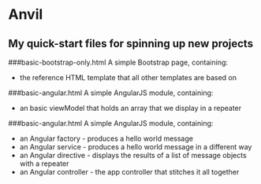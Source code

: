 Anvil
=====

## My quick-start files for spinning up new projects

###basic-bootstrap-only.html
A simple Bootstrap page, containing:
* the reference HTML template that all other templates are based on

###basic-angular.html
A simple AngularJS module, containing:
* an basic viewModel that holds an array that we display in a repeater

###basic-angular.html
A simple AngularJS module, containing:
* an Angular factory - produces a hello world message
* an Angular service - produces a hello world message in a different way
* an Angular directive - displays the results of a list of message objects with a repeater
* an Angular controller - the app controller that stitches it all together

